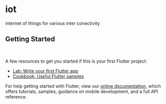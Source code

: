 # iot

internet of things for various inter conectivity

## Getting Started

<img scr="/screenshots/Desktop/Desktop-ColorLibDK.jpg">
<img scr="/screenshots/Desktop/Desktop-ColorLibLT.jpg">

A few resources to get you started if this is your first Flutter project:

- [Lab: Write your first Flutter app](https://flutter.dev/docs/get-started/codelab)
- [Cookbook: Useful Flutter samples](https://flutter.dev/docs/cookbook)

For help getting started with Flutter, view our
[online documentation](https://flutter.dev/docs), which offers tutorials,
samples, guidance on mobile development, and a full API reference.
